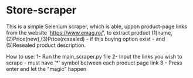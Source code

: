 # Store-scraper

This is a simple Selenium scraper, which is able, uppon product-page links from the website 'https://www.emag.ro/', to extract product (1)name, (2)Price(new),(3)Price(resealed) - if this buying option exist - and (5)Resealed product description.

How to use:
1- Run the main_scraper.py file
2- Input the links you wish to scrape - must have '*' symbol between each product page link
3 - Press enter and let the "magic" happen
